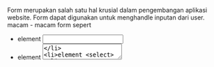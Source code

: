 Form merupakan salah satu hal krusial dalam pengembangan aplikasi website. Form dapat digunakan untuk menghandle inputan dari user. macam - macam form sepert

- element <input>
- element <textarea>
- element <select>
- radio button
- checkbox
- dll

Controlled component adalah sebuah element masukan form yang nilainya dikontrol oleh react, sedangkan uncontrolled component adalah sebuah element yang nilainya data form ditangani oleh DOM. selain input membuat element menjadi controlled adalah checkbox, select, textarea, radio.
Form controlled dan uncontrolled memiliki kelebihannya sendiri, untuk menggunakannya kita perlu mengevaluasi situasi secara spesifik dan pendekatan apa yang cocok dengan situasinya

alasan melakukan validasi

- mencari input yang benar dan sesuai format
- melindungi kaun pengguna
- melindungi sistem/aplikasi
  ada 2 tipe validasi data formulir
- client-side validation
- server-side validation

macam-macam built-in validation

- required
- min dan max
- min-length dan max-length
- type
- pattern
- menggunakan javascript
